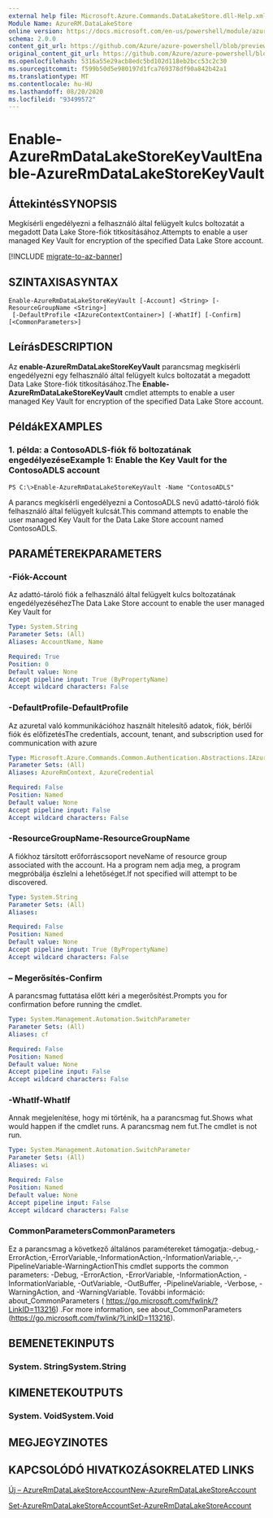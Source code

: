 ```yaml
---
external help file: Microsoft.Azure.Commands.DataLakeStore.dll-Help.xml
Module Name: AzureRM.DataLakeStore
online version: https://docs.microsoft.com/en-us/powershell/module/azurerm.datalakestore/enable-azurermdatalakestorekeyvault
schema: 2.0.0
content_git_url: https://github.com/Azure/azure-powershell/blob/preview/src/ResourceManager/DataLakeStore/Commands.DataLakeStore/help/Enable-AzureRmDataLakeStoreKeyVault.md
original_content_git_url: https://github.com/Azure/azure-powershell/blob/preview/src/ResourceManager/DataLakeStore/Commands.DataLakeStore/help/Enable-AzureRmDataLakeStoreKeyVault.md
ms.openlocfilehash: 5316a55e29acb8edc5bd102d118eb2bcc53c2c30
ms.sourcegitcommit: f599b50d5e980197d1fca769378df90a842b42a1
ms.translationtype: MT
ms.contentlocale: hu-HU
ms.lasthandoff: 08/20/2020
ms.locfileid: "93499572"
---
```

# <span data-ttu-id="88341-101">Enable-AzureRmDataLakeStoreKeyVault</span><span class="sxs-lookup"><span data-stu-id="88341-101">Enable-AzureRmDataLakeStoreKeyVault</span></span>

## <span data-ttu-id="88341-102">Áttekintés</span><span class="sxs-lookup"><span data-stu-id="88341-102">SYNOPSIS</span></span>
<span data-ttu-id="88341-103">Megkísérli engedélyezni a felhasználó által felügyelt kulcs boltozatát a megadott Data Lake Store-fiók titkosításához.</span><span class="sxs-lookup"><span data-stu-id="88341-103">Attempts to enable a user managed Key Vault for encryption of the specified Data Lake Store account.</span></span>

[!INCLUDE [migrate-to-az-banner](../../includes/migrate-to-az-banner.md)]

## <span data-ttu-id="88341-104">SZINTAXISA</span><span class="sxs-lookup"><span data-stu-id="88341-104">SYNTAX</span></span>

```
Enable-AzureRmDataLakeStoreKeyVault [-Account] <String> [-ResourceGroupName <String>]
 [-DefaultProfile <IAzureContextContainer>] [-WhatIf] [-Confirm] [<CommonParameters>]
```

## <span data-ttu-id="88341-105">Leírás</span><span class="sxs-lookup"><span data-stu-id="88341-105">DESCRIPTION</span></span>
<span data-ttu-id="88341-106">Az **enable-AzureRmDataLakeStoreKeyVault** parancsmag megkísérli engedélyezni egy felhasználó által felügyelt kulcs boltozatát a megadott Data Lake Store-fiók titkosításához.</span><span class="sxs-lookup"><span data-stu-id="88341-106">The **Enable-AzureRmDataLakeStoreKeyVault** cmdlet attempts to enable a user managed Key Vault for encryption of the specified Data Lake Store account.</span></span>

## <span data-ttu-id="88341-107">Példák</span><span class="sxs-lookup"><span data-stu-id="88341-107">EXAMPLES</span></span>

### <span data-ttu-id="88341-108">1. példa: a ContosoADLS-fiók fő boltozatának engedélyezése</span><span class="sxs-lookup"><span data-stu-id="88341-108">Example 1: Enable the Key Vault for the ContosoADLS account</span></span>
```
PS C:\>Enable-AzureRmDataLakeStoreKeyVault -Name "ContosoADLS"
```

<span data-ttu-id="88341-109">A parancs megkísérli engedélyezni a ContosoADLS nevű adattó-tároló fiók felhasználó által felügyelt kulcsát.</span><span class="sxs-lookup"><span data-stu-id="88341-109">This command attempts to enable the user managed Key Vault for the Data Lake Store account named ContosoADLS.</span></span>

## <span data-ttu-id="88341-110">PARAMÉTEREK</span><span class="sxs-lookup"><span data-stu-id="88341-110">PARAMETERS</span></span>

### <span data-ttu-id="88341-111">-Fiók</span><span class="sxs-lookup"><span data-stu-id="88341-111">-Account</span></span>
<span data-ttu-id="88341-112">Az adattó-tároló fiók a felhasználó által felügyelt kulcs boltozatának engedélyezéséhez</span><span class="sxs-lookup"><span data-stu-id="88341-112">The Data Lake Store account to enable the user managed Key Vault for</span></span>

```yaml
Type: System.String
Parameter Sets: (All)
Aliases: AccountName, Name

Required: True
Position: 0
Default value: None
Accept pipeline input: True (ByPropertyName)
Accept wildcard characters: False
```

### <span data-ttu-id="88341-113">-DefaultProfile</span><span class="sxs-lookup"><span data-stu-id="88341-113">-DefaultProfile</span></span>
<span data-ttu-id="88341-114">Az azuretal való kommunikációhoz használt hitelesítő adatok, fiók, bérlői fiók és előfizetés</span><span class="sxs-lookup"><span data-stu-id="88341-114">The credentials, account, tenant, and subscription used for communication with azure</span></span>

```yaml
Type: Microsoft.Azure.Commands.Common.Authentication.Abstractions.IAzureContextContainer
Parameter Sets: (All)
Aliases: AzureRmContext, AzureCredential

Required: False
Position: Named
Default value: None
Accept pipeline input: False
Accept wildcard characters: False
```

### <span data-ttu-id="88341-115">-ResourceGroupName</span><span class="sxs-lookup"><span data-stu-id="88341-115">-ResourceGroupName</span></span>
<span data-ttu-id="88341-116">A fiókhoz társított erőforráscsoport neve</span><span class="sxs-lookup"><span data-stu-id="88341-116">Name of resource group associated with the account.</span></span> <span data-ttu-id="88341-117">Ha a program nem adja meg, a program megpróbálja észlelni a lehetőséget.</span><span class="sxs-lookup"><span data-stu-id="88341-117">If not specified will attempt to be discovered.</span></span>

```yaml
Type: System.String
Parameter Sets: (All)
Aliases:

Required: False
Position: Named
Default value: None
Accept pipeline input: True (ByPropertyName)
Accept wildcard characters: False
```

### <span data-ttu-id="88341-118">– Megerősítés</span><span class="sxs-lookup"><span data-stu-id="88341-118">-Confirm</span></span>
<span data-ttu-id="88341-119">A parancsmag futtatása előtt kéri a megerősítést.</span><span class="sxs-lookup"><span data-stu-id="88341-119">Prompts you for confirmation before running the cmdlet.</span></span>

```yaml
Type: System.Management.Automation.SwitchParameter
Parameter Sets: (All)
Aliases: cf

Required: False
Position: Named
Default value: None
Accept pipeline input: False
Accept wildcard characters: False
```

### <span data-ttu-id="88341-120">-WhatIf</span><span class="sxs-lookup"><span data-stu-id="88341-120">-WhatIf</span></span>
<span data-ttu-id="88341-121">Annak megjelenítése, hogy mi történik, ha a parancsmag fut.</span><span class="sxs-lookup"><span data-stu-id="88341-121">Shows what would happen if the cmdlet runs.</span></span> <span data-ttu-id="88341-122">A parancsmag nem fut.</span><span class="sxs-lookup"><span data-stu-id="88341-122">The cmdlet is not run.</span></span>

```yaml
Type: System.Management.Automation.SwitchParameter
Parameter Sets: (All)
Aliases: wi

Required: False
Position: Named
Default value: None
Accept pipeline input: False
Accept wildcard characters: False
```

### <span data-ttu-id="88341-123">CommonParameters</span><span class="sxs-lookup"><span data-stu-id="88341-123">CommonParameters</span></span>
<span data-ttu-id="88341-124">Ez a parancsmag a következő általános paramétereket támogatja:-debug,-ErrorAction,-ErrorVariable,-InformationAction,-InformationVariable,-,-PipelineVariable-WarningAction</span><span class="sxs-lookup"><span data-stu-id="88341-124">This cmdlet supports the common parameters: -Debug, -ErrorAction, -ErrorVariable, -InformationAction, -InformationVariable, -OutVariable, -OutBuffer, -PipelineVariable, -Verbose, -WarningAction, and -WarningVariable.</span></span> <span data-ttu-id="88341-125">További információ: about_CommonParameters ( https://go.microsoft.com/fwlink/?LinkID=113216) .</span><span class="sxs-lookup"><span data-stu-id="88341-125">For more information, see about_CommonParameters (https://go.microsoft.com/fwlink/?LinkID=113216).</span></span>

## <span data-ttu-id="88341-126">BEMENETEK</span><span class="sxs-lookup"><span data-stu-id="88341-126">INPUTS</span></span>

### <span data-ttu-id="88341-127">System. String</span><span class="sxs-lookup"><span data-stu-id="88341-127">System.String</span></span>

## <span data-ttu-id="88341-128">KIMENETEK</span><span class="sxs-lookup"><span data-stu-id="88341-128">OUTPUTS</span></span>

### <span data-ttu-id="88341-129">System. Void</span><span class="sxs-lookup"><span data-stu-id="88341-129">System.Void</span></span>

## <span data-ttu-id="88341-130">MEGJEGYZI</span><span class="sxs-lookup"><span data-stu-id="88341-130">NOTES</span></span>

## <span data-ttu-id="88341-131">KAPCSOLÓDÓ HIVATKOZÁSOK</span><span class="sxs-lookup"><span data-stu-id="88341-131">RELATED LINKS</span></span>

[<span data-ttu-id="88341-132">Új – AzureRmDataLakeStoreAccount</span><span class="sxs-lookup"><span data-stu-id="88341-132">New-AzureRmDataLakeStoreAccount</span></span>](./New-AzureRmDataLakeStoreAccount.md)

[<span data-ttu-id="88341-133">Set-AzureRmDataLakeStoreAccount</span><span class="sxs-lookup"><span data-stu-id="88341-133">Set-AzureRmDataLakeStoreAccount</span></span>](./Set-AzureRmDataLakeStoreAccount.md)

